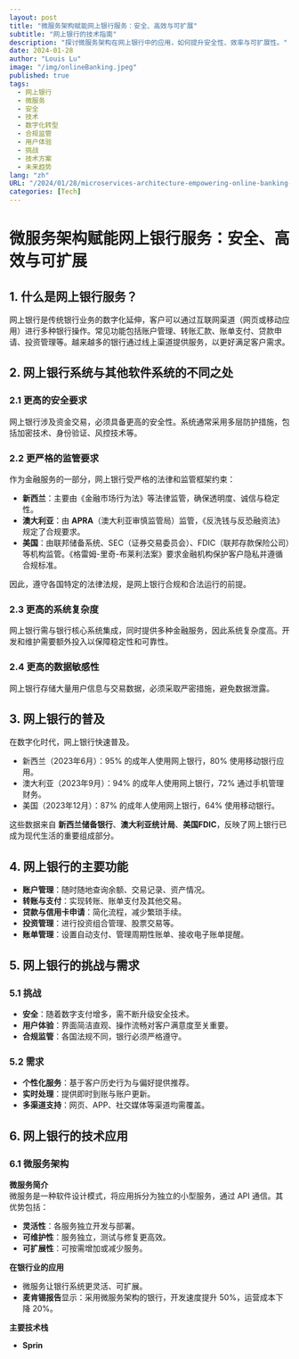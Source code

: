 ```yaml
---
layout: post
title: "微服务架构赋能网上银行服务：安全、高效与可扩展"
subtitle: "网上银行的技术指南"
description: "探讨微服务架构在网上银行中的应用，如何提升安全性、效率与可扩展性。"
date: 2024-01-28
author: "Louis Lu"
image: "/img/onlineBanking.jpeg"
published: true
tags:
  - 网上银行
  - 微服务
  - 安全
  - 技术
  - 数字化转型
  - 合规监管
  - 用户体验
  - 挑战
  - 技术方案
  - 未来趋势
lang: "zh"
URL: "/2024/01/28/microservices-architecture-empowering-online-banking-services/"
categories: [Tech]
---
```


# 微服务架构赋能网上银行服务：安全、高效与可扩展

## 1. 什么是网上银行服务？

网上银行是传统银行业务的数字化延伸，客户可以通过互联网渠道（网页或移动应用）进行多种银行操作。常见功能包括账户管理、转账汇款、账单支付、贷款申请、投资管理等。越来越多的银行通过线上渠道提供服务，以更好满足客户需求。

## 2. 网上银行系统与其他软件系统的不同之处

### 2.1 更高的安全要求
网上银行涉及资金交易，必须具备更高的安全性。系统通常采用多层防护措施，包括加密技术、身份验证、风控技术等。

### 2.2 更严格的监管要求
作为金融服务的一部分，网上银行受严格的法律和监管框架约束：

- **新西兰**：主要由《金融市场行为法》等法律监管，确保透明度、诚信与稳定性。  
- **澳大利亚**：由 **APRA**（澳大利亚审慎监管局）监管，《反洗钱与反恐融资法》规定了合规要求。  
- **美国**：由联邦储备系统、SEC（证券交易委员会）、FDIC（联邦存款保险公司）等机构监管。《格雷姆-里奇-布莱利法案》要求金融机构保护客户隐私并遵循合规标准。  

因此，遵守各国特定的法律法规，是网上银行合规和合法运行的前提。

### 2.3 更高的系统复杂度
网上银行需与银行核心系统集成，同时提供多种金融服务，因此系统复杂度高。开发和维护需要额外投入以保障稳定性和可靠性。

### 2.4 更高的数据敏感性
网上银行存储大量用户信息与交易数据，必须采取严密措施，避免数据泄露。

## 3. 网上银行的普及

在数字化时代，网上银行快速普及。  
- 新西兰（2023年6月）：95% 的成年人使用网上银行，80% 使用移动银行应用。  
- 澳大利亚（2023年9月）：94% 的成年人使用网上银行，72% 通过手机管理财务。  
- 美国（2023年12月）：87% 的成年人使用网上银行，64% 使用移动银行。  

这些数据来自 **新西兰储备银行**、**澳大利亚统计局**、**美国FDIC**，反映了网上银行已成为现代生活的重要组成部分。

## 4. 网上银行的主要功能

- **账户管理**：随时随地查询余额、交易记录、资产情况。  
- **转账与支付**：实现转账、账单支付及其他交易。  
- **贷款与信用卡申请**：简化流程，减少繁琐手续。  
- **投资管理**：进行投资组合管理、股票交易等。  
- **账单管理**：设置自动支付、管理周期性账单、接收电子账单提醒。  

## 5. 网上银行的挑战与需求

### 5.1 挑战
- **安全**：随着数字支付增多，需不断升级安全技术。  
- **用户体验**：界面简洁直观、操作流畅对客户满意度至关重要。  
- **合规监管**：各国法规不同，银行必须严格遵守。  

### 5.2 需求
- **个性化服务**：基于客户历史行为与偏好提供推荐。  
- **实时处理**：提供即时到账与账户更新。  
- **多渠道支持**：网页、APP、社交媒体等渠道均需覆盖。  

## 6. 网上银行的技术应用

### 6.1 微服务架构

**微服务简介**  
微服务是一种软件设计模式，将应用拆分为独立的小型服务，通过 API 通信。其优势包括：  
- **灵活性**：各服务独立开发与部署。  
- **可维护性**：服务独立，测试与修复更高效。  
- **可扩展性**：可按需增加或减少服务。  

**在银行业的应用**  
- 微服务让银行系统更灵活、可扩展。  
- **麦肯锡报告**显示：采用微服务架构的银行，开发速度提升 50%，运营成本下降 20%。  

**主要技术栈**  
- **Sprin**
